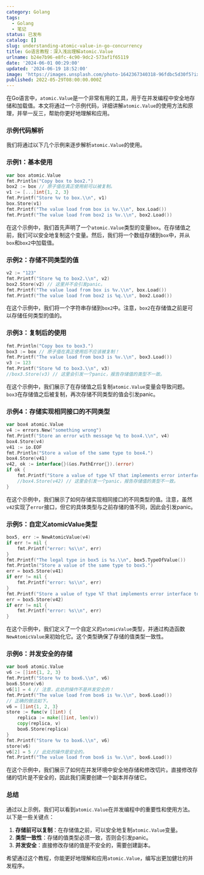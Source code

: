 ```yaml
---
category: Golang
tags:
  - Golang
  - 笔记
status: 已发布
catalog: []
slug: understanding-atomic-value-in-go-concurrency
title: Go语言教程：深入浅出理解atomic.Value
urlname: b24e7b96-e8fc-4c90-9dc2-573af1f65119
date: '2024-06-01 00:29:00'
updated: '2024-06-19 18:52:00'
image: 'https://images.unsplash.com/photo-1642367340318-96fdbc5d30f5?ixlib=rb-4.0.3&q=85&fm=jpg&crop=entropy&cs=srgb'
published: 2022-05-29T08:00:00.000Z
---
```


在Go语言中，`atomic.Value`是一个非常有用的工具，用于在并发编程中安全地存储和加载值。本文将通过一个示例代码，详细讲解`atomic.Value`的使用方法和原理，并举一反三，帮助你更好地理解和应用。


### 示例代码解析


我们将通过以下几个示例来逐步解析`atomic.Value`的使用。


### 示例1：基本使用


```go
var box atomic.Value
fmt.Println("Copy box to box2.")
box2 := box // 原子值在真正使用前可以被复制。
v1 := [...]int{1, 2, 3}
fmt.Printf("Store %v to box.\\n", v1)
box.Store(v1)
fmt.Printf("The value load from box is %v.\\n", box.Load())
fmt.Printf("The value load from box2 is %v.\\n", box2.Load())

```


在这个示例中，我们首先声明了一个`atomic.Value`类型的变量`box`。在存储值之前，我们可以安全地复制这个变量。然后，我们将一个数组存储到`box`中，并从`box`和`box2`中加载值。


### 示例2：存储不同类型的值


```go
v2 := "123"
fmt.Printf("Store %q to box2.\\n", v2)
box2.Store(v2) // 这里并不会引发panic。
fmt.Printf("The value load from box is %v.\\n", box.Load())
fmt.Printf("The value load from box2 is %q.\\n", box2.Load())

```


在这个示例中，我们将一个字符串存储到`box2`中。注意，`box2`在存储值之前是可以存储任何类型的值的。


### 示例3：复制后的使用


```go
fmt.Println("Copy box to box3.")
box3 := box // 原子值在真正使用后不应该被复制！
fmt.Printf("The value load from box3 is %v.\\n", box3.Load())
v3 := 123
fmt.Printf("Store %d to box3.\\n", v3)
//box3.Store(v3) // 这里会引发一个panic，报告存储值的类型不一致。

```


在这个示例中，我们展示了在存储值之后复制`atomic.Value`变量会导致问题。`box3`在存储值之后被复制，再次存储不同类型的值会引发panic。


### 示例4：存储实现相同接口的不同类型


```go
var box4 atomic.Value
v4 := errors.New("something wrong")
fmt.Printf("Store an error with message %q to box4.\\n", v4)
box4.Store(v4)
v41 := io.EOF
fmt.Println("Store a value of the same type to box4.")
box4.Store(v41)
v42, ok := interface{}(&os.PathError{}).(error)
if ok {
    fmt.Printf("Store a value of type %T that implements error interface to box4.\\n", v42)
    //box4.Store(v42) // 这里会引发一个panic，报告存储值的类型不一致。
}

```


在这个示例中，我们展示了如何存储实现相同接口的不同类型的值。注意，虽然`v42`实现了`error`接口，但它的具体类型与之前存储的值不同，因此会引发panic。


### 示例5：自定义atomicValue类型


```go
box5, err := NewAtomicValue(v4)
if err != nil {
    fmt.Printf("error: %s\\n", err)
}
fmt.Printf("The legal type in box5 is %s.\\n", box5.TypeOfValue())
fmt.Println("Store a value of the same type to box5.")
err = box5.Store(v41)
if err != nil {
    fmt.Printf("error: %s\\n", err)
}
fmt.Printf("Store a value of type %T that implements error interface to box5.\\n", v42)
err = box5.Store(v42)
if err != nil {
    fmt.Printf("error: %s\\n", err)
}

```


在这个示例中，我们定义了一个自定义的`atomicValue`类型，并通过构造函数`NewAtomicValue`来初始化它。这个类型确保了存储的值类型一致性。


### 示例6：并发安全的存储


```go
var box6 atomic.Value
v6 := []int{1, 2, 3}
fmt.Printf("Store %v to box6.\\n", v6)
box6.Store(v6)
v6[1] = 4 // 注意，此处的操作不是并发安全的！
fmt.Printf("The value load from box6 is %v.\\n", box6.Load())
// 正确的做法如下。
v6 = []int{1, 2, 3}
store := func(v []int) {
    replica := make([]int, len(v))
    copy(replica, v)
    box6.Store(replica)
}
fmt.Printf("Store %v to box6.\\n", v6)
store(v6)
v6[2] = 5 // 此处的操作是安全的。
fmt.Printf("The value load from box6 is %v.\\n", box6.Load())

```


在这个示例中，我们展示了如何在并发环境中安全地存储和修改切片。直接修改存储的切片是不安全的，因此我们需要创建一个副本并存储它。


### 总结


通过以上示例，我们可以看到`atomic.Value`在并发编程中的重要性和使用方法。以下是一些关键点：

1. **存储前可以复制**：在存储值之前，可以安全地复制`atomic.Value`变量。
2. **类型一致性**：存储的值类型必须一致，否则会引发panic。
3. **并发安全**：直接修改存储的值是不安全的，需要创建副本。

希望通过这个教程，你能更好地理解和应用`atomic.Value`，编写出更加健壮的并发程序。

